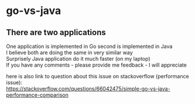 # go-vs-java

## There are two applications
One application is implemented in Go second is implemented in Java<br />
I believe both are doing the same in very similar way<br />
Surprisely Java application do it much faster (on my laptop)<br />
If you have any comments - please provide me feedback - I will appreciate<br />

here is also link to question about this issue on stackoverflow (performance issue):<br />
https://stackoverflow.com/questions/66042475/simple-go-vs-java-performance-comparison
